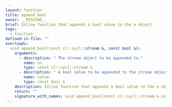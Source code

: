 ```yaml
---
layout: function
title: append_bool
owner: __MISSING__
brief: Inline function that appends a bool value to the a object.
tags:
  - function
defined-in-file: ""
overloads:
  void append_bool(const cl::sycl::stream &, const bool &):
    arguments:
      - description: " The stream object to be appended to."
        name: os
        type: const cl::sycl::stream &
      - description: " A bool value to be appended to the stream object."
        name: value
        type: const bool &
    description: Inline function that appends a bool value to the a object.
    return: ""
    signature_with_names: void append_bool(const cl::sycl::stream & os, const bool & value)
---
```

